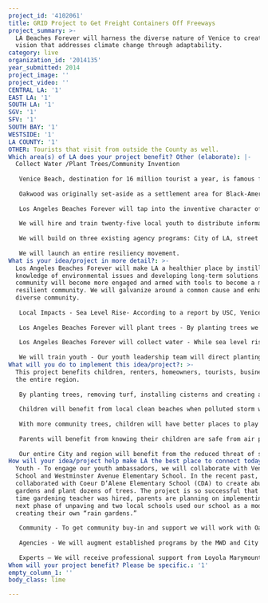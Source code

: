 ```yaml
---
project_id: '4102061'
title: GRID Project to Get Freight Containers Off Freeways
project_summary: >-
  LA Beaches Forever will harness the diverse nature of Venice to create a
  vision that addresses climate change through adaptability.
category: live
organization_id: '2014135'
year_submitted: 2014
project_image: ''
project_video: ''
CENTRAL LA: '1'
EAST LA: '1'
SOUTH LA: '1'
SGV: '1'
SFV: '1'
SOUTH BAY: '1'
WESTSIDE: '1'
LA COUNTY: '1'
OTHER: Tourists that visit from outside the County as well.
Which area(s) of LA does your project benefit? Other (elaborate): |-
  Collect Water /Plant Trees/Community Invention
   
   Venice Beach, destination for 16 million tourist a year, is famous for its lovely beaches, canals, mussel beach, fancy shops and eccentric, healthy people. However few realize that Venice Beach is at risk of being transformed by global climate change. A recent report titled “Sea Level Rise Vulnerability Study for the City of Los Angeles," prepared by the University of Southern California Sea Grant Program, found that Venice is a “highly vulnerable population who may be unable to adapt to impacts of sea level rise because of social or economic challenges, including lower per capita income, lower education levels, linguistic isolation, older housing stock and high percentage of renters.” 
   
   Oakwood was originally set-aside as a settlement area for Black-Americans, who came to work in the oil fields, and build canals. Later it was populated by Mexican-American and other immigrants, as well as artists who tolerated the gang wars of the 80’s. Now it is a highly creative, mixed-use, mixed income neighborhood that is on the brink of being impacted by climate change. 
   
   Los Angeles Beaches Forever will tap into the inventive character of this community to address resiliency: the capacity to recover quickly from difficulties. Working with scientists, we will produce ideas that advance our ability to adapt. No idea is too crazy: build naturalized sand dunes at the beach, plant a green alley, and restore a beach lagoon. 
   
   We will hire and train twenty-five local youth to distribute information about the opportunities we have to adapt to climate change. We will plant three hundred trees which will reduce airborne pollution, cool surface temperatures, reduce skin cancer in our youth, absorb surface water, improve water quality at beaches, and reduce crime. We will reduce our water use by hundreds of gallons a year, by removing thirty turf lawns and installing fifty cisterns, rain barrels or rain gardens which slow sea level rise, reduce risk of salt-water intrusion and improve water quality. 
   
   We will build on three existing agency programs: City of LA, street tree planting program; and the Metropolitan Water Districts’ (MWD), Water Smart rain barrel rebate program, and turf removal program.
   
   We will launch an entire resiliency movement.
What is your idea/project in more detail?: >-
  Los Angeles Beaches Forever will make LA a healthier place by instilling
  knowledge of environmental issues and developing long-term solutions. Our
  community will become more engaged and armed with tools to become a more
  resilient community. We will galvanize around a common cause and enhance our
  diverse community. 
   
   Local Impacts - Sea Level Rise- According to a report by USC, Venice is one of the most at risk communities as a result of sea level rise due to the highly vulnerable population who may be unable to adapt to sea level rise. Another report this month released by the Venice Neighborhood Council sites an LAUSD study that found our neighborhood children are 26 times more likely to get cancer due to Santa Monica Airport pollutants such as lead, black carbon and ultra fine particulates. 
   
   Los Angeles Beaches Forever will plant trees - By planting trees we will reduce carbon in the air and slow the speed of sea level rise. Trees absorb pollutants. Trees reduce the risk of skin cancer by providing shade. Trees will cool our streets by up to 10°F, by shading our homes and streets and reducing the heat island effect. Trees reduce the cost of running an air conditioner. Trees will provide habitat for birds and butterflies, which enriches the science-based education of our children. Additionally trees will reduce crime. According to a study in the June 2012 issue of Landscape and Urban Planning Magazine, "a 10 % increase in tree canopy was associated with a roughly 12% decrease in crime." 
   
   Los Angeles Beaches Forever will collect water - While sea level rise is our main focus, we will also address the drought, seawater intrusion and water quality. By collecting water we will reduce flooding and are more resilient when water is scarce. We will create clean beaches for our kids by reducing the amount of dirty water that ends up flowing into the ocean. Additionally we will reduce the risk of seawater intrusion into our underground water basin. According to the MWD “the risk for seawater intrusion is high” as the ground water is not replenished. Finally by collecting water we will save money. 19% of CA energy is used to move water around so by using less water, we use less energy as well. 
   
   We will train youth - Our youth leadership team will direct planting and water savings activities. They will become the face of climate resiliency, the problem solvers and activists that save our coastal community.
What will you do to implement this idea/project?: >-
  This project benefits children, renters, homeowners, tourists, businesses and
  the entire region. 
   
   By planting trees, removing turf, installing cisterns and creating a long-term vision plan for resiliency, we will benefit children who will be able to grow-up in this coastal community, as have many of their parents for generations. By planting trees, children will be protected from the risk of cancer from the over 100,000 planes that take-off and land over our community. Trees will protect children from skin cancer, the most common form of cancer in the US, by reducing UV-B exposure by about fifty percent. 
   
   Children will benefit from local clean beaches when polluted storm water is reduced. Storm drain runoff is the greatest source of pollution to local beaches, flowing untreated to the coast, potentially contaminated with motor oil, animal waste, pesticides, yard waste and trash. The Brooks storm drain, which drains a large part of Oakwood, is the only Venice storm drain to receive a wet-weather grade of F from Heal the Bay. With more trees absorbing rain, more residents collecting rainwater and practicing water-smart gardening as a result of this program, the water quality at the Brooks storm drain will improve making swimming, fishing and playing at Brooks Beach, a safer experience. 
   
   With more community trees, children will have better places to play and more learning opportunities, since trees act as landmarks that give a neighborhood an identity and encourage civic pride. Children in the neighborhood, many of whom live in apartments, will benefit from exposure to the critters, such as butterflies and birds, which are attracted to trees. 
   
   Parents will benefit from knowing their children are safe from air pollution, skin cancer and crime. Parents will see reduced utility costs due to lower energy-use and water-use. 
   
   Our entire City and region will benefit from the reduced threat of seawater intrusion into the ground water, reduced demand for imported water and reduced air pollution. And Venice Beach will continue to be a bustling tourist destination.
How will your idea/project help make LA the best place to connect today? In LA2050?: >-
  Youth - To engage our youth ambassadors, we will collaborate with Venice High
  School and Westminster Avenue Elementary School. In the recent past, we
  collaborated with Coeur D’Alene Elementary School (CDA) to create abundant
  gardens and plant dozens of trees. The project is so successful that a full
  time gardening teacher was hired, parents are planning on implementing the
  next phase of unpaving and two local schools used our school as a model in
  creating their own “rain gardens.” 
   
   Community - To get community buy-in and support we will work with Oakwood Neighborhood Committee of the Venice Neighborhood Council (VNC) and the Education Committee of the Venice Chamber of Commerce. We have received grants from the VNC on two separate occasion to be used towards environmental education. Duvivier Architects, a chamber member, will the leader this effort. They received the 2014 County of LA Green Leadership Award, and an US Green Building Council Innovation Award, for their pioneering work in the integration of water resources and architecture. 
   
   Agencies - We will augment established programs by the MWD and City of LA. We previously received three grants from MWD for doing watershed education work including creating environmental maps and signage. One map, Santa Monica and Ballona Watershed Green Map serves as an international reference—from India to Africa— has been viewed by thousands at Japan Expo and 20 other international venues. This map is in the permanent collection of the Library of Congress and the New York, Los Angeles and Toronto Public Libraries. 
   
   Experts – We will receive professional support from Loyola Marymount University and Santa Monica Bay Restoration Commission (SMBRC). We worked successfully with both of these organizations on a community-building document for the Ballona Wetlands Restoration. We received funding in the past from the SMBRC. In fact the Executive Director, said this of our partnership, “It was due to Duvivier’s involvement in the CDA Rain Gardens that my organization provided seed funding to start the project. Duvivier overcame many challenges and brought everyone on board with her vision. We use it today in our outreach to state and national agencies and technical professionals looking to implement creative, low-cost water pollution mitigation with added community and educational benefits.”
Whom will your project benefit? Please be specific.: '1'
empty_column_1: ''
body_class: lime

---
```

